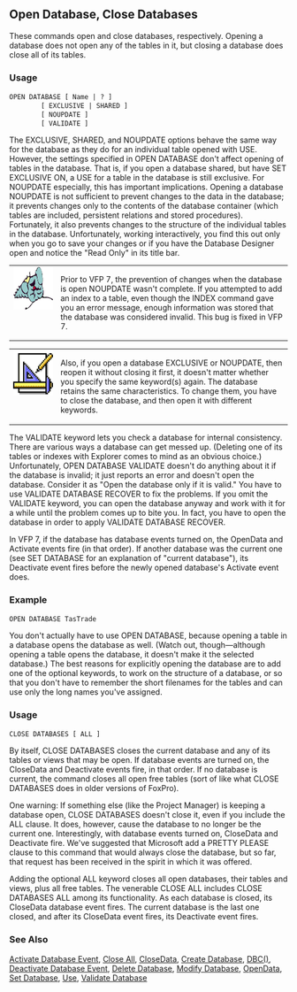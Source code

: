 ## Open Database, Close Databases

These commands open and close databases, respectively. Opening a database does not open any of the tables in it, but closing a database does close all of its tables.

### Usage

```foxpro
OPEN DATABASE [ Name | ? ]
        [ EXCLUSIVE | SHARED ]
        [ NOUPDATE ]
        [ VALIDATE ]
```

The EXCLUSIVE, SHARED, and NOUPDATE options behave the same way for the database as they do for an individual table opened with USE. However, the settings specified in OPEN DATABASE don't affect opening of tables in the database. That is, if you open a database shared, but have SET EXCLUSIVE ON, a USE for a table in the database is still exclusive. For NOUPDATE especially, this has important implications. Opening a database NOUPDATE is not sufficient to prevent changes to the data in the database; it prevents changes only to the contents of the database container (which tables are included, persistent relations and stored procedures). Fortunately, it also prevents changes to the structure of the individual tables in the database. Unfortunately, working interactively, you find this out only when you go to save your changes or if you have the Database Designer open and notice the "Read Only" in its title bar.

<table>
<tr>
  <td width="17%" valign="top">
<img width="95" height="78" src="fixbug1.gif">
  </td>
  <td width="83%" valign="top">
  <p>Prior to VFP 7, the prevention of changes when the database is open NOUPDATE wasn't complete. If you attempted to add an index to a table, even though the INDEX command gave you an error message, enough information was stored that the database was considered invalid. This bug is fixed in VFP 7.</p>
  </td>
 </tr>
</table>

<table>
<tr>
  <td width="17%" valign="top">
<img width="83" height="82" src="design.gif">
  </td>
  <td width="83%">
  <p>Also, if you open a database EXCLUSIVE or NOUPDATE, then reopen it without closing it first, it doesn't matter whether you specify the same keyword(s) again. The database retains the same characteristics. To change them, you have to close the database, and then open it with different keywords.</p>
  </td>
 </tr>
</table>

The VALIDATE keyword lets you check a database for internal consistency. There are various ways a database can get messed up. (Deleting one of its tables or indexes with Explorer comes to mind as an obvious choice.) Unfortunately, OPEN DATABASE VALIDATE doesn't do anything about it if the database is invalid; it just reports an error and doesn't open the database. Consider it as "Open the database only if it is valid." You have to use VALIDATE DATABASE RECOVER to fix the problems. If you omit the VALIDATE keyword, you can open the database anyway and work with it for a while until the problem comes up to bite you. In fact, you have to open the database in order to apply VALIDATE DATABASE RECOVER.

In VFP 7, if the database has database events turned on, the OpenData and Activate events fire (in that order). If another database was the current one (see SET DATABASE for an explanation of "current database"), its Deactivate event fires before the newly opened database's Activate event does.

### Example

```foxpro
OPEN DATABASE TasTrade
```

You don't actually have to use OPEN DATABASE, because opening a table in a database opens the database as well. (Watch out, though&mdash;although opening a table opens the database, it doesn't make it the selected database.) The best reasons for explicitly opening the database are to add one of the optional keywords, to work on the structure of a database, or so that you don't have to remember the short filenames for the tables and can use only the long names you've assigned.

### Usage

```foxpro
CLOSE DATABASES [ ALL ]
```

By itself, CLOSE DATABASES closes the current database and any of its tables or views that may be open. If database events are turned on, the CloseData and Deactivate events fire, in that order. If no database is current, the command closes all open free tables (sort of like what CLOSE DATABASES does in older versions of FoxPro).

One warning: If something else (like the Project Manager) is keeping a database open, CLOSE DATABASES doesn't close it, even if you include the ALL clause. It does, however, cause the database to no longer be the current one. Interestingly, with database events turned on, CloseData and Deactivate fire. We've suggested that Microsoft add a PRETTY PLEASE clause to this command that would always close the database, but so far, that request has been received in the spirit in which it was offered.

Adding the optional ALL keyword closes all open databases, their tables and views, plus all free tables. The venerable CLOSE ALL includes CLOSE DATABASES ALL among its functionality. As each database is closed, its CloseData database event fires. The current database is the last one closed, and after its CloseData event fires, its Deactivate event fires.

### See Also

[Activate Database Event](s4g861.md), [Close All](s4g584.md), [CloseData](s4g861.md), [Create Database](s4g315.md), [DBC()](s4g317.md), [Deactivate Database Event](s4g861.md), [Delete Database](s4g315.md), [Modify Database](s4g320.md), [OpenData](s4g861.md), [Set Database](s4g317.md), [Use](s4g424.md), [Validate Database](s4g319.md)